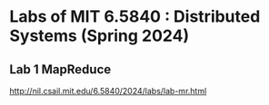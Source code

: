 # Labs of MIT 6.5840 : Distributed Systems (Spring 2024)

## Lab 1 MapReduce

http://nil.csail.mit.edu/6.5840/2024/labs/lab-mr.html
